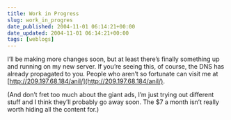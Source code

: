 ```yaml
---
title: Work in Progress
slug: work_in_progres
date_published: 2004-11-01 06:14:21+00:00
date_updated: 2004-11-01 06:14:21+00:00
tags: [weblogs]
---
```

I’ll be making more changes soon, but at least there’s finally something up and running on my new server. If you’re seeing this, of course, the DNS has already propagated to you. People who aren’t so fortunate can visit me at [http://209.197.68.184/anil/](http://209.197.68.184/anil/).

(And don’t fret too much about the giant ads, I’m just trying out different stuff and I think they’ll probably go away soon. The $7 a month isn’t really worth hiding all the content for.)
